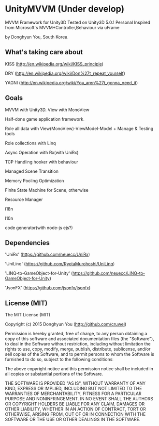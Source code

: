 UnityMVVM (Under develop)
===
MVVM Framework for Unity3D
Tested on Unity3D 5.0.1 Personal
Inspired from Microsoft's MVVM+Controller,Behaviour via uFrame

by Donghyun You, South Korea.

What's taking care about
---

KISS (http://en.wikipedia.org/wiki/KISS_principle)

DRY (http://en.wikipedia.org/wiki/Don%27t_repeat_yourself)

YAGNI (http://en.wikipedia.org/wiki/You_aren%27t_gonna_need_it)

Goals
---
MVVM with Unity3D. View with MonoView

Half-done game application framework.

Role all data with View(MonoView)-ViewModel-Model + Manage & Testing tools

Role collections with Linq

Async Operation with Rx(with UniRx)

TCP Handling hooker with behaviour

Managed Scene Transition

Memory Pooling Optimization

Finite State Machine for Scene, otherwise

Resource Manager

i18n

l10n

code generator(with node-js ejs?)

Dependencies
---

'UniRx' (https://github.com/neuecc/UniRx)

'UniLinq' (https://github.com/RyotaMurohoshi/UniLinq)

'LINQ-to-GameObject-for-Unity' (https://github.com/neuecc/LINQ-to-GameObject-for-Unity)

'JsonFX' (https://github.com/jsonfx/jsonfx)

License (MIT)
---

The MIT License (MIT)

Copyright (c) 2015 Donghyun You (http://github.com/cruwel)

Permission is hereby granted, free of charge, to any person obtaining a copy
of this software and associated documentation files (the "Software"), to deal
in the Software without restriction, including without limitation the rights
to use, copy, modify, merge, publish, distribute, sublicense, and/or sell
copies of the Software, and to permit persons to whom the Software is
furnished to do so, subject to the following conditions:

The above copyright notice and this permission notice shall be included in all
copies or substantial portions of the Software.

THE SOFTWARE IS PROVIDED "AS IS", WITHOUT WARRANTY OF ANY KIND, EXPRESS OR
IMPLIED, INCLUDING BUT NOT LIMITED TO THE WARRANTIES OF MERCHANTABILITY,
FITNESS FOR A PARTICULAR PURPOSE AND NONINFRINGEMENT. IN NO EVENT SHALL THE
AUTHORS OR COPYRIGHT HOLDERS BE LIABLE FOR ANY CLAIM, DAMAGES OR OTHER
LIABILITY, WHETHER IN AN ACTION OF CONTRACT, TORT OR OTHERWISE, ARISING FROM,
OUT OF OR IN CONNECTION WITH THE SOFTWARE OR THE USE OR OTHER DEALINGS IN THE
SOFTWARE.
